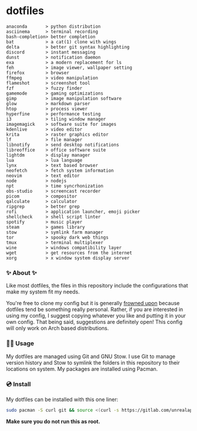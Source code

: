 # dotfiles

<!-- todo: insert image of rice here -->
```
anaconda       > python distribution
asciinema      > terminal recording
bash-completion> better completion
bat            > a cat(1) clone with wings
delta          > better git syntax highlighting
discord        > instant messaging 
dunst          > notification daemon
exa            > a modern replacement for ls
feh            > image viewer, wallpaper setting
firefox        > browser
ffmpeg         > video manipulation
flameshot      > screenshot tool
fzf            > fuzzy finder 
gamemode       > gaming optimizations 
gimp           > image manipulation software
glow           > markdown parser
htop           > process viewer
hyperfine      > performance testing
i3             > tiling window manager
imagemagick    > software suite for images
kdenlive       > video editor
krita          > raster graphics editor
lf             > file manager
libnotify      > send desktop notifications
libreoffice    > office software suite
lightdm        > display manager
lua            > lua language
lynx           > text based browser
neofetch       > fetch system information
neovim         > text editor
node           > nodejs
npt            > time syncrhonization
obs-studio     > screencast recorder
picom          > compositor
qalculate      > calculator
ripgrep        > better grep
rofi           > application launcher, emoji picker
shellcheck     > shell script linter
spotify        > music player
steam          > games library
stow           > symlink farm manager
tor            > spooky dark web things
tmux           > terminal multiplexer
wine           > windows compatibility layer
wget           > get resources from the internet
xorg           > x window system display server
```

### ✨ About ✨
Like most dotfiles, the files in this repository include the configurations that make my system fit my needs.

You're free to clone my config but it is generally [frowned upon](https://www.anishathalye.com/2014/08/03/managing-your-dotfiles/#dotfiles-are-not-meant-to-be-forked) because dotfiles tend be something really personal. Rather, if you are interested in using my config, I suggest copying whatever you like and putting it in your own config.
That being said, suggestions are definitely open! This config will only work on Arch based distributions.


### 👨‍💻 Usage
My dotfiles are managed using Git and GNU Stow. I use Git to manage version history and Stow to symlink the folders in this repository to their locations on system. My packages are installed using Pacman.

### 💿 Install
My dotfiles can be installed with this one liner:

```sh
sudo pacman -S curl git && source <(curl -s https://gitlab.com/unrealapex/dotfiles/-/raw/master/install.sh)
```
**Make sure you do not run this as root.**

